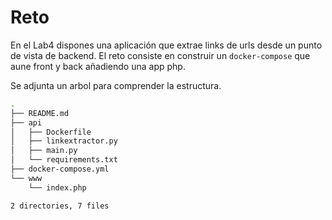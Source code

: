 # Reto

En el Lab4 dispones una aplicación que extrae links de urls desde un punto de vista de backend. El reto consiste en construir un `docker-compose` que aune front y back añadiendo una app php.

Se adjunta un arbol para comprender la estructura.
```sh
.
├── README.md
├── api
│   ├── Dockerfile
│   ├── linkextractor.py
│   ├── main.py
│   └── requirements.txt
├── docker-compose.yml
└── www
    └── index.php

2 directories, 7 files
```
